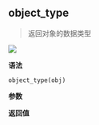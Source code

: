 ## object_type

> 返回对象的数据类型

![](https://img.shields.io/badge/-Object-blue)

**语法**

`object_type(obj)`

**参数**

**返回值**
